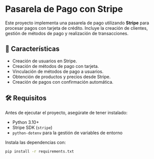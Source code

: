 # Pasarela de Pago con Stripe

Este proyecto implementa una pasarela de pago utilizando **Stripe** para procesar pagos con tarjeta de crédito. Incluye la creación de clientes, gestión de métodos de pago y realización de transacciones.

## 🚀 Características
- Creación de usuarios en Stripe.
- Creación de métodos de pago con tarjeta.
- Vinculación de métodos de pago a usuarios.
- Obtención de productos y precios desde Stripe.
- Creación de pagos con confirmación automática.

## 🛠️ Requisitos
Antes de ejecutar el proyecto, asegúrate de tener instalado:
- Python 3.10+
- Stripe SDK (`stripe`)
- `python-dotenv` para la gestión de variables de entorno

Instala las dependencias con:
```sh
pip install -r requirements.txt
